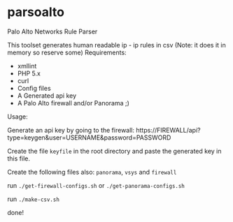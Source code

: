 parsoalto
=========

Palo Alto Networks Rule Parser

This toolset generates human readable ip - ip rules in csv (Note: it does it in memory so reserve some)
Requirements:
 - xmllint 
 - PHP 5.x
 - curl
 - Config files
 - A Generated api key
 - A Palo Alto firewall and/or Panorama ;)

Usage:

Generate an api key by going to the firewall:
 https://FIREWALL/api?type=keygen&user=USERNAME&password=PASSWORD

Create the file `keyfile` in the root directory and paste the generated key in this file.

Create the following files also: `panorama`, `vsys` and `firewall`

run `./get-firewall-configs.sh` or `./get-panorama-configs.sh`

run `./make-csv.sh`

done!
